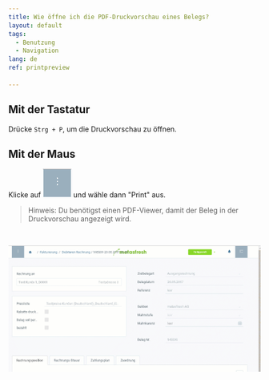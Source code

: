 ```yaml
---
title: Wie öffne ich die PDF-Druckvorschau eines Belegs?
layout: default
tags:
  - Benutzung
  - Navigation
lang: de
ref: printpreview

---
```


## Mit der Tastatur
Drücke `Strg + P`, um die Druckvorschau zu öffnen.

## Mit der Maus
Klicke auf ![](assets/Neuen_Datensatz_Webui-4273e.png) und wähle dann "Print" aus.

 > Hinweis: Du benötigst einen PDF-Viewer, damit der Beleg in der Druckvorschau angezeigt wird.
<br>

 ![](assets/druckvorschau.gif)
